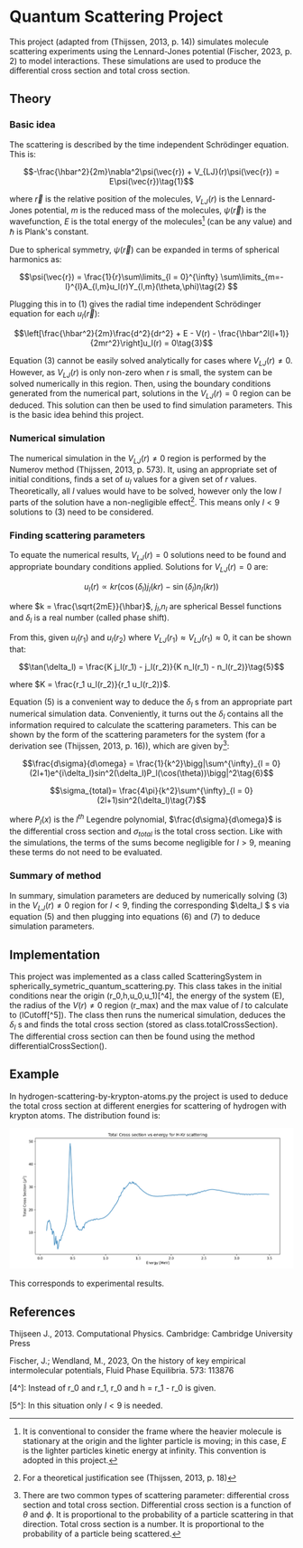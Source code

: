 # Quantum Scattering Project

This project (adapted from (Thijssen, 2013, p. 14)) simulates molecule scattering experiments using the Lennard-Jones potential (Fischer, 2023, p. 2) to model interactions. These simulations are used to produce the differential cross section and total cross section.

## Theory

### Basic idea

The scattering is described by the time independent Schrödinger equation. This is:

$$-\frac{\hbar^2}{2m}\nabla^2\psi(\vec{r}) + V_{LJ}(r)\psi(\vec{r}) = E\psi(\vec{r})\tag{1}$$

where $\vec{r}$ is the relative position of the molecules, $V_{LJ}(r)$ is the Lennard-Jones potential, $m$ is the reduced mass of the molecules, $\psi(\vec{r})$ is the wavefunction, $E$ is the total energy of the molecules[^1] (can be any value) and $\hbar$ is Plank's constant.

Due to spherical symmetry, $\psi(\vec{r})$ can be expanded in terms of spherical harmonics as:

 $$\psi(\vec{r}) = \frac{1}{r}\sum\limits_{l = 0}^{\infty} \sum\limits_{m=-l}^{l}A_{l,m}u_l(r)Y_{l,m}(\theta,\phi)\tag{2} $$

Plugging this in to $(1)$ gives the radial time independent Schrödinger equation for each $u_l(\vec{r})$:

$$\left[\frac{\hbar^2}{2m}\frac{d^2}{dr^2} + E - V(r) - \frac{\hbar^2l(l+1)}{2mr^2}\right]u_l(r) = 0\tag{3}$$

Equation $(3)$ cannot be easily solved analytically for cases where $V_{LJ}(r)\neq 0$. However, as $V_{LJ}(r)$ is only non-zero when $r$ is small, the system can be solved numerically in this region. Then, using the boundary conditions generated from the numerical part, solutions in the $V_{LJ}(r)= 0$ region can be deduced. This solution can then be used to find simulation parameters. This is the basic idea behind this project.

### Numerical simulation

The numerical simulation in the $V_{LJ}(r)\neq 0$ region is performed by the Numerov method (Thijssen, 2013, p. 573). It, using an appropriate set of initial conditions, finds a set of $u_l$ values for a given set of $r$ values. Theoretically, all $l$ values would have to be solved, however only the low $l$ parts of the solution have a non-negligible effect[^2]. This means only $l<9$ solutions to (3) need to be considered.

### Finding scattering parameters

To equate the numerical results, $V_{LJ}(r)=0$ solutions need to be found and appropriate boundary conditions applied. Solutions for $V_{LJ}(r)=0$ are:

$$u_l(r) \propto kr(\cos(\delta_l)j_l(kr) - \sin(\delta_l)n_l(kr))\tag{4}$$

where $k = \frac{\sqrt{2mE}}{\hbar}$, $j_l$,$n_l$ are spherical Bessel functions and $\delta_l$ is a real number (called phase shift).

From this, given $u_l(r_1)$ and $u_l(r_2)$ where $V_{LJ}(r_1)\approx V_{LJ}(r_1)\approx 0$, it can be shown that:

$$\tan(\delta_l) = \frac{K j_l(r_1) - j_l(r_2)}{K n_l(r_1) - n_l(r_2)}\tag{5}$$

where $K = \frac{r_1 u_l(r_2)}{r_1 u_l(r_2)}$.

Equation (5) is a convenient way to deduce the $\delta_l$ s from an appropriate part numerical simulation data. Conveniently, it turns out the $\delta_l$ contains all the information required to calculate the scattering parameters. This can be shown by the form of the scattering parameters for the system (for a derivation see (Thijssen, 2013, p. 16)), which are given by[^3]:

$$\frac{d\sigma}{d\omega} = \frac{1}{k^2}\bigg|\sum^{\infty}_{l = 0}(2l+1)e^{i\delta_l}sin^2(\delta_l)P_l(\cos(\theta))\bigg|^2\tag{6}$$

$$\sigma_{total}= \frac{4\pi}{k^2}\sum^{\infty}_{l = 0}(2l+1)sin^2(\delta_l)\tag{7}$$

where $P_l(x)$ is the $l^{th}$ Legendre polynomial, $\frac{d\sigma}{d\omega}$ is the differential cross section and $\sigma_{total}$ is the total cross section. Like with the simulations, the terms of the sums become negligible for $l>9$, meaning these terms do not need to be evaluated.

### Summary of method

In summary, simulation parameters are deduced by numerically solving (3) in the $V_{LJ}(r) \neq 0$ region for $l<9$, finding the corresponding $\delta_l 
$ s via equation (5) and then plugging into equations (6) and (7) to deduce simulation parameters.

## Implementation

This project was implemented as a class called ScatteringSystem in spherically_symetric_quantum_scattering.py. This class takes in the initial conditions near the origin  (r_0,h,u_0,u_1)[^4], the energy of the system (E), the radius of the $V(r)\neq 0$ region (r_max) and the max value of $l$ to calculate to (lCutoff[^5]). The class then runs the numerical simulation, deduces the $\delta_l$ s and finds the total cross section (stored as class.totalCrossSection). The differential cross section can then be found using the method differentialCrossSection().

## Example

In hydrogen-scattering-by-krypton-atoms.py the project is used to deduce the total cross section at different energies for scattering of hydrogen with krypton atoms. The distribution found is:

![alt text](https://raw.githubusercontent.com/Williame33445/physics-projects/main/quantum-scattering/total-cross-section-vs-energy-for-H-Kr-scattering.png)

This corresponds to experimental results.

## References

Thijseen J., 2013. Computational Physics. Cambridge: Cambridge University Press

Fischer, J.; Wendland, M., 2023, On the history of key empirical intermolecular potentials, Fluid Phase Equilibria. 573: 113876




[^1]: It is conventional to consider the frame where the heavier molecule is stationary at the origin and the lighter particle is moving; in this case, $E$ is the lighter particles kinetic energy at infinity. This convention is adopted in this project.

[^2]: For a theoretical justification see (Thijssen, 2013, p. 18)

[^3]: There are two common types of scattering parameter: differential cross section and total cross section. Differential cross section is a function of $\theta$ and $\phi$. It is proportional to the probability of a particle scattering in that direction. Total cross section is a number. It is proportional to the probability of a particle being scattered.

[4^]: Instead of r_0 and r_1, r_0 and h = r_1 - r_0 is given.

[5^]: In this situation only $l<9$ is needed.
